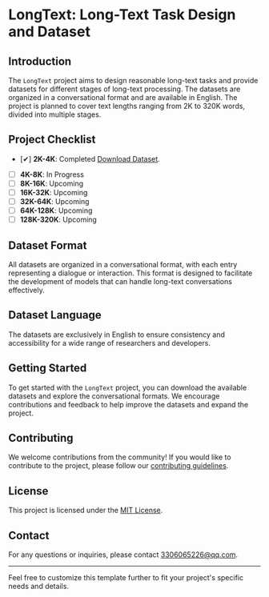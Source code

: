 # LongText: Long-Text Task Design and Dataset

## Introduction
The `LongText` project aims to design reasonable long-text tasks and provide datasets for different stages of long-text processing. The datasets are organized in a conversational format and are available in English. The project is planned to cover text lengths ranging from 2K to 320K words, divided into multiple stages.

## Project Checklist
- [✔] **2K-4K**: Completed [Download Dataset](https://www.alipan.com/s/Gpe2DZkkop5).
- [ ] **4K-8K**: In Progress
- [ ] **8K-16K**: Upcoming
- [ ] **16K-32K**: Upcoming
- [ ] **32K-64K**: Upcoming
- [ ] **64K-128K**: Upcoming
- [ ] **128K-320K**: Upcoming

## Dataset Format
All datasets are organized in a conversational format, with each entry representing a dialogue or interaction. This format is designed to facilitate the development of models that can handle long-text conversations effectively.

## Dataset Language
The datasets are exclusively in English to ensure consistency and accessibility for a wide range of researchers and developers.

## Getting Started
To get started with the `LongText` project, you can download the available datasets and explore the conversational formats. We encourage contributions and feedback to help improve the datasets and expand the project.

## Contributing
We welcome contributions from the community! If you would like to contribute to the project, please follow our [contributing guidelines](CONTRIBUTING.md).

## License
This project is licensed under the [MIT License](LICENSE).

## Contact
For any questions or inquiries, please contact [3306065226@qq.com](3306065226@qq.com).

---

Feel free to customize this template further to fit your project's specific needs and details.
